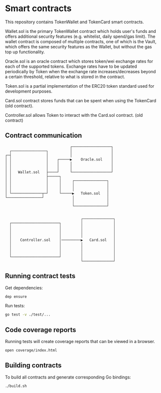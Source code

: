 # Smart contracts

This repository contains TokenWallet and TokenCard smart contracts.

Wallet.sol is the primary TokenWallet contract which holds user's funds and offers additional security features (e.g. whitelist, daily spend/gas limit). The wallet contract is composed of multiple contracts, one of which is the Vault, which offers the same security features as the Wallet, but without the gas top up functionality. 

Oracle.sol is an oracle contract which stores token/wei exchange rates for each of the supported tokens. Exchange rates have to be updated periodically by Token when the exchange rate increases/decreases beyond a certain threshold, relative to what is stored in the contract.

Token.sol is a partial implementation of the ERC20 token standard used for development purposes.

Card.sol contract stores funds that can be spent when using the TokenCard (old contract).

Controller.sol allows Token to interact with the Card.sol contract. (old contract)

## Contract communication

```
                              ┌──────────────────┐ 
  ┌────────────────┐          │                  │ 
┌─┤                │          │                  │ 
│ │                │    ┌─────▶    Oracle.sol    │ 
│ │                │    │     │                  │ 
│ │                │    │     │                  │ 
│ │   Wallet.sol   ├────┘     └──────────────────┘ 
│ │                ├─────┐                         
│ │                │     │     ┌───────────────┐   
│ │                │     │     │               │   
│ │                │     │     │               │   
│ └──────────────┬─┘     └─────▶   Token.sol   │   
└────────────────┘             │               │   
                               │               │   
                               └───────────────┘   
                                                                          
                                                   
                                   ┌──────────────┐
  ┌──────────────────────┐         │              │
  │                      │         │              │
  │                      │         │              │
  │                      │         │              │
  │    Controller.sol    │─────────▶   Card.sol   │
  │                      │         │              │
  │                      │         │              │
  │                      │         │              │
  └──────────────────────┘         │              │
                                   └──────────────┘
```


## Running contract tests

Get dependencies:
```sh
dep ensure
```

Run tests:

```sh
go test -v ./test/...
```

## Code coverage reports

Running tests will create coverage reports that can be viewed in a browser.

```sh
open coverage/index.html
```

## Building contracts

To build all contracts and generate corresponding Go bindings:

```sh
./build.sh
```
